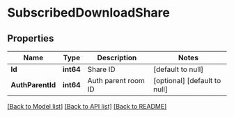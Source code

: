 # SubscribedDownloadShare

## Properties
Name | Type | Description | Notes
------------ | ------------- | ------------- | -------------
**Id** | **int64** | Share ID | [default to null]
**AuthParentId** | **int64** | Auth parent room ID | [optional] [default to null]

[[Back to Model list]](../README.md#documentation-for-models) [[Back to API list]](../README.md#documentation-for-api-endpoints) [[Back to README]](../README.md)

